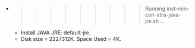 * >>>>>>>>> Running inst-min-con-xtra-java-jre.sh ...
  * Install JAVA JRE: default-jre.
  * Disk size = 2227312K. Space Used = 4K.
